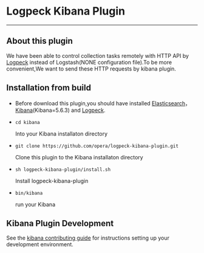 # Logpeck Kibana Plugin

---

## About this plugin

We have been able to control collection tasks remotely with HTTP API by [Logpeck](https://github.com/opera/logpeck) instead of Logstash(NONE configuration file).To be more convenient,We want to send these HTTP requests by kibana plugin.


## Installation from build

* Before download this plugin,you should have installed [Elasticsearch](https://www.elastic.co/downloads)，[Kibana](https://www.elastic.co/downloads)(Kibana=5.6.3) and [Logpeck](https://github.com/opera/logpeck).

- `cd kibana`

   Into your Kibana installaton directory

- `git clone https://github.com/opera/logpeck-kibana-plugin.git`

   Clone this plugin to the Kibana installaton directory

- `sh logpeck-kibana-plugin/install.sh`

   Install logpeck-kibana-plugin

- `bin/kibana`

   run your Kibana
   

## Kibana Plugin Development

See the [kibana contributing guide](https://github.com/elastic/kibana/blob/master/CONTRIBUTING.md) for instructions setting up your development environment.



